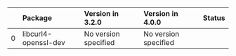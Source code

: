 <!-- markdown-link-check-disable -->

|    | Package              | Version in 3.2.0     | Version in 4.0.0     | Status   |
|---:|:---------------------|:---------------------|:---------------------|:---------|
|  0 | libcurl4-openssl-dev | No version specified | No version specified |          |